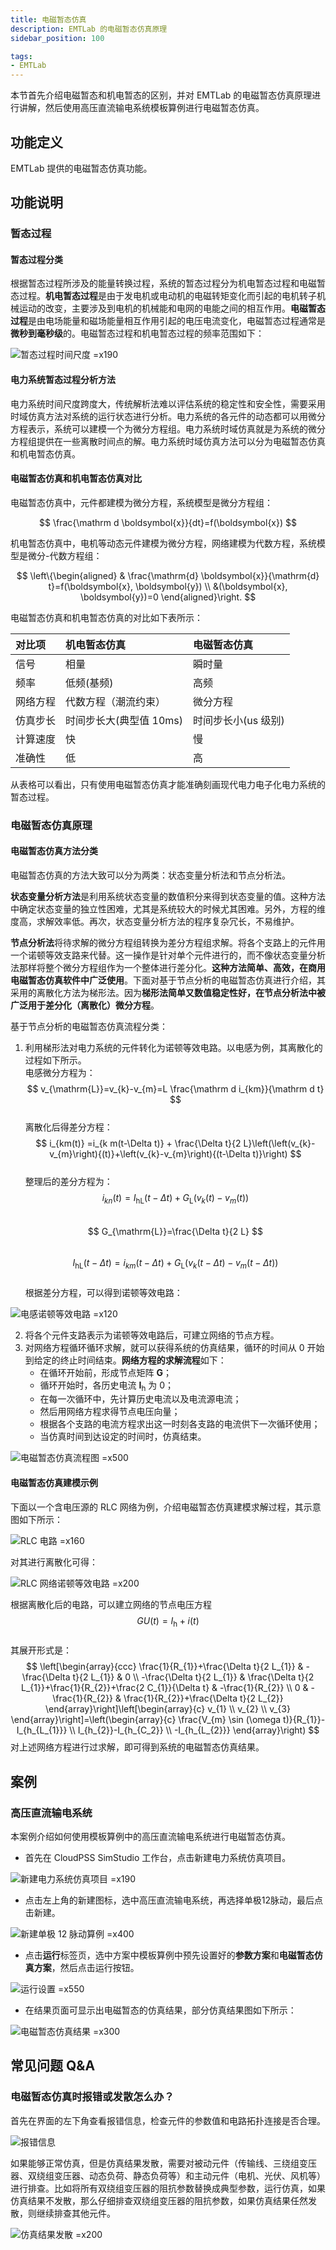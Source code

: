 ```yaml
---
title: 电磁暂态仿真
description: EMTLab 的电磁暂态仿真原理
sidebar_position: 100

tags: 
- EMTLab
---
```

本节首先介绍电磁暂态和机电暂态的区别，并对 EMTLab 的电磁暂态仿真原理进行讲解，然后使用高压直流输电系统模板算例进行电磁暂态仿真。

## 功能定义
EMTLab 提供的电磁暂态仿真功能。

## 功能说明

### 暂态过程
#### 暂态过程分类
根据暂态过程所涉及的能量转换过程，系统的暂态过程分为机电暂态过程和电磁暂态过程。**机电暂态过程**是由于发电机或电动机的电磁转矩变化而引起的电机转子机械运动的改变，主要涉及到电机的机械能和电网的电能之间的相互作用。**电磁暂态过程**是由电场能量和磁场能量相互作用引起的电压电流变化，电磁暂态过程通常是**微秒到毫秒级**的。电磁暂态过程和机电暂态过程的频率范围如下：

![暂态过程时间尺度 =x190](./time-scale-of-transient-processes.png)

#### 电力系统暂态过程分析方法
电力系统时间尺度跨度大，传统解析法难以评估系统的稳定性和安全性，需要采用时域仿真方法对系统的运行状态进行分析。电力系统的各元件的动态都可以用微分方程表示，系统可以建模一个为微分方程组。电力系统时域仿真就是为系统的微分方程组提供在一些离散时间点的解。电力系统时域仿真方法可以分为电磁暂态仿真和机电暂态仿真。  

#### 电磁暂态仿真和机电暂态仿真对比
电磁暂态仿真中，元件都建模为微分方程，系统模型是微分方程组：  

$$
\frac{\mathrm d \boldsymbol{x}}{dt}=f(\boldsymbol{x})
$$  

机电暂态仿真中，电机等动态元件建模为微分方程，网络建模为代数方程，系统模型是微分-代数方程组：

$$
\left\{\begin{aligned} & \frac{\mathrm{d} \boldsymbol{x}}{\mathrm{d} t}=f(\boldsymbol{x}, \boldsymbol{y}) \\ &(\boldsymbol{x}, \boldsymbol{y})=0 \end{aligned}\right.
$$  

电磁暂态仿真和机电暂态仿真的对比如下表所示：

| 对比项 | 机电暂态仿真 | 电磁暂态仿真 |
| :--- | :--- | :--- | 
| 信号 |  相量 | 瞬时量 | 
| 频率 | 低频(基频) | 高频 | 
| 网络方程 | 代数方程（潮流约束） | 微分方程 | 
| 仿真步长 | 时间步长大(典型值 10ms) | 时间步长小(us 级别) | 
| 计算速度 | 快 | 慢 | 
| 准确性 | 低 | 高 |  

从表格可以看出，只有使用电磁暂态仿真才能准确刻画现代电力电子化电力系统的暂态过程。

### 电磁暂态仿真原理
#### 电磁暂态仿真方法分类
电磁暂态仿真的方法大致可以分为两类：状态变量分析法和节点分析法。

**状态变量分析方法**是利用系统状态变量的数值积分来得到状态变量的值。这种方法中确定状态变量的独立性困难，尤其是系统较大的时候尤其困难。另外，方程的维度高，求解效率低。再次，状态变量分析方法的程序复杂冗长，不易维护。  

**节点分析法**将待求解的微分方程组转换为差分方程组求解。将各个支路上的元件用一个诺顿等效支路来代替。这一操作是针对单个元件进行的，而不像状态变量分析法那样将整个微分方程组作为一个整体进行差分化。**这种方法简单、高效，在商用电磁暂态仿真软件中广泛使用**。下面对基于节点分析的电磁暂态仿真进行介绍，其采用的离散化方法为梯形法。因为**梯形法简单又数值稳定性好，在节点分析法中被广泛用于差分化（离散化）微分方程**。  

 基于节点分析的电磁暂态仿真流程分类：

1. 利用梯形法对电力系统的元件转化为诺顿等效电路。以电感为例，其离散化的过程如下所示。  
   电感微分方程为：  
   $$
   v_{\mathrm{L}}=v_{k}-v_{m}=L \frac{\mathrm d i_{km}}{\mathrm d t}
   $$  
   离散化后得差分方程：
   $$
   i_{km(t)} =i_{k m(t-\Delta t)} + \frac{\Delta t}{2 L}\left(\left(v_{k}-v_{m}\right){(t)}+\left(v_{k}-v_{m}\right){(t-\Delta t)}\right)
   $$  
   整理后的差分方程为：  
   $$
   i_{k n}(t)=I_{\mathrm{hL}}(t-\Delta t)+G_{\mathrm{L}}\left(v_{k}(t)-v_{m}(t)\right)
   $$  
   $$
   G_{\mathrm{L}}=\frac{\Delta t}{2 L}
   $$  
   $$
   I_{\mathrm{hL}}(t-\Delta t)=i_{k m}(t-\Delta t)+G_{\mathrm{L}}\left(v_{k}(t-\Delta t)-v_{m}(t-\Delta t)\right)
   $$  
   根据差分方程，可以得到诺顿等效电路：  

![电感诺顿等效电路 =x120](./norton-equivalent-circuit-of-inductor.png)  

2. 将各个元件支路表示为诺顿等效电路后，可建立网络的节点方程。
3. 对网络方程循环循环求解，就可以获得系统的仿真结果，循环的时间从 0 开始到给定的终止时间结束。**网络方程的求解流程**如下：  
   -  在循环开始前，形成节点矩阵 $\boldsymbol G$；
   -  循环开始时，各历史电流 $\boldsymbol I_{\mathrm h}$ 为 0；
   -  在每一次循环中，先计算历史电流以及电流源电流；
   -  然后用网络方程求得节点电压向量；
   -  根据各个支路的电流方程求出这一时刻各支路的电流供下一次循环使用；
   -  当仿真时间到达设定的时间时，仿真结束。
   
![电磁暂态仿真流程图 =x500](./electromagnetic-transient-simulation-flowchart.png) 

#### 电磁暂态仿真建模示例
下面以一个含电压源的 RLC 网络为例，介绍电磁暂态仿真建模求解过程，其示意图如下所示：  

![RLC 电路 =x160](./rlc-circuit.jpg) 

对其进行离散化可得：  

![RLC 网络诺顿等效电路 =x200](./norton-equivalent-circuit-of-rlc-network.png)

根据离散化后的电路，可以建立网络的节点电压方程  
$$
G U(t)=I_{\mathrm{h}}+i(t)
$$  
其展开形式是：  
$$
\left[\begin{array}{ccc}
\frac{1}{R_{1}}+\frac{\Delta t}{2 L_{1}} & -\frac{\Delta t}{2 L_{1}} & 0 \\
-\frac{\Delta t}{2 L_{1}} & \frac{\Delta t}{2 L_{1}}+\frac{1}{R_{2}}+\frac{2 C_{1}}{\Delta t} & -\frac{1}{R_{2}} \\
0 & -\frac{1}{R_{2}} & \frac{1}{R_{2}}+\frac{\Delta t}{2 L_{2}}
\end{array}\right]\left[\begin{array}{c}
v_{1} \\
v_{2} \\
v_{3}
\end{array}\right]=\left(\begin{array}{c}
\frac{V_{m} \sin (\omega t)}{R_{1}}-I_{h_{L_{1}}} \\
I_{h_{2}}-I_{h_{C_2}} \\
-I_{h_{L_{2}}}
\end{array}\right)
$$
对上述网络方程进行过求解，即可得到系统的电磁暂态仿真结果。   

## 案例
### 高压直流输电系统
本案例介绍如何使用模板算例中的高压直流输电系统进行电磁暂态仿真。
- 首先在 CloudPSS SimStudio 工作台，点击新建电力系统仿真项目。  

![新建电力系统仿真项目 =x190](./new-project.png)

- 点击左上角的新建图标，选中高压直流输电系统，再选择单极12脉动，最后点击新建。

![新建单极 12 脉动算例 =x400](./lcc.png)

- 点击**运行**标签页，选中方案中模板算例中预先设置好的**参数方案**和**电磁暂态仿真方案**，然后点击运行按钮。

![运行设置 =x550](./run-settings.png)

- 在结果页面可显示出电磁暂态的仿真结果，部分仿真结果图如下所示：

![电磁暂态仿真结果 =x300](./simulation-result.png)

## 常见问题 Q&A
### 电磁暂态仿真时报错或发散怎么办？
首先在界面的左下角查看报错信息，检查元件的参数值和电路拓扑连接是否合理。

![报错信息](./error.png)

如果能够正常仿真，但是仿真结果发散，需要对被动元件（传输线、三绕组变压器、双绕组变压器、动态负荷、静态负荷等）和主动元件（电机、光伏、风机等）进行排查。比如将所有双绕组变压器的阻抗参数替换成典型参数，运行仿真，如果仿真结果不发散，那么仔细排查双绕组变压器的阻抗参数，如果仿真结果任然发散，则继续排查其他元件。

![仿真结果发散 =x200](./bad-result.png)
